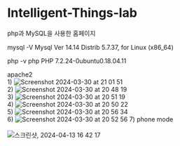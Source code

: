 # Intelligent-Things-lab
php과 MySQL을 사용한 홈페이지

mysql -V
Mysql  Ver 14.14 Distrib 5.7.37, for Linux (x86_64)

php -v
php PHP 7.2.24-0ubuntu0.18.04.11

apache2
<br>
1)
![Screenshot 2024-03-30 at 21 01 51](https://github.com/chimeddor/Homepage/assets/53028417/e5c9a5f7-1c37-440d-a316-1e0f0c51e25b)
<br>
2)
![Screenshot 2024-03-30 at 20 48 19](https://github.com/chimeddor/Homepage/assets/53028417/70896fa0-af57-4c33-b238-027c2497917f)
<br>
3)
![Screenshot 2024-03-30 at 20 51 19](https://github.com/chimeddor/Homepage/assets/53028417/1549c654-aded-4cb3-a40c-08bf000dcd03)
<br>
4)
![Screenshot 2024-03-30 at 20 50 22](https://github.com/chimeddor/Homepage/assets/53028417/17a5eda5-cf45-4529-b9d7-4f564717e26b)
<br>
5)
![Screenshot 2024-03-30 at 20 56 34](https://github.com/chimeddor/Homepage/assets/53028417/6a683e29-cd58-4ea1-a073-0a985df46784)
<br>
6)
![Screenshot 2024-03-30 at 20 52 56](https://github.com/chimeddor/Homepage/assets/53028417/6c1bf41c-15cf-41f9-b0a0-b4012de0c656)
7) phone mode <br> <br>
![스크린샷, 2024-04-13 16 42 17](https://github.com/chimeddor/Homepage/assets/53028417/f9d6e9f7-958f-4cf1-8750-ea5423861ae5)



